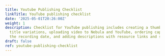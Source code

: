 ```yaml
---
title: Youtube Publishing Checklist
linkTitle: YouTube publishing checklist
date: '2025-05-01T20:26:00Z'
weight: 1
description: Checklist for YouTube publishing includes creating a thumbnail, testing
  title variations, uploading video to Nebula and YouTube, ordering captions, setting
  the recording date, and adding descriptions with resource links and sponsor details.
draft: false
ref: youtube-publishing-checklist
---
```


